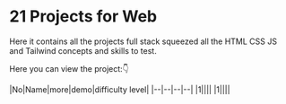 # 21 Projects for Web

Here it contains all the projects full stack squeezed all the HTML CSS JS and Tailwind concepts and skills to test.

Here you can view the project:👇

|No|Name|more|demo|difficulty level|
|--|--|--|--|
|1||||
|1||||